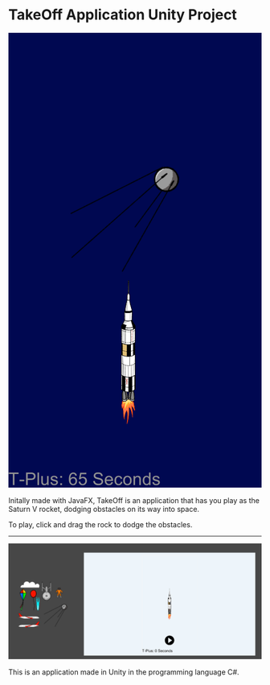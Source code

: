 # TakeOff Application Unity Project
<p align="center">
  <img src="refImages/Capture.PNG">
</p>
Initally made with JavaFX, TakeOff is an application that has you play as the Saturn V rocket, dodging obstacles on its way into space.

To play, click and drag the rock to dodge the obstacles.

---
<p align="center">
  <img src="refImages/cap2.PNG">
</p>
This is an application made in Unity in the programming language C#.

